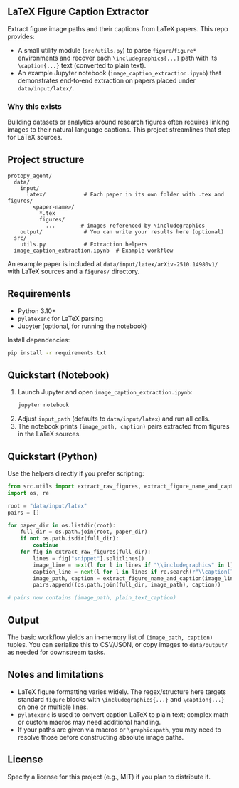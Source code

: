## LaTeX Figure Caption Extractor

Extract figure image paths and their captions from LaTeX papers. This repo provides:

- A small utility module (`src/utils.py`) to parse `figure`/`figure*` environments and recover each `\includegraphics{...}` path with its `\caption{...}` text (converted to plain text).
- An example Jupyter notebook (`image_caption_extraction.ipynb`) that demonstrates end‑to‑end extraction on papers placed under `data/input/latex/`.

### Why this exists
Building datasets or analytics around research figures often requires linking images to their natural‑language captions. This project streamlines that step for LaTeX sources.

## Project structure

```
protopy_agent/
  data/
    input/
      latex/            # Each paper in its own folder with .tex and figures/
        <paper-name>/
          *.tex
          figures/
            ...        # images referenced by \includegraphics
    output/             # You can write your results here (optional)
  src/
    utils.py            # Extraction helpers
  image_caption_extraction.ipynb  # Example workflow
```

An example paper is included at `data/input/latex/arXiv-2510.14980v1/` with LaTeX sources and a `figures/` directory.

## Requirements

- Python 3.10+
- `pylatexenc` for LaTeX parsing
- Jupyter (optional, for running the notebook)

Install dependencies:

```bash
pip install -r requirements.txt
```

## Quickstart (Notebook)

1. Launch Jupyter and open `image_caption_extraction.ipynb`:
   ```bash
   jupyter notebook
   ```
2. Adjust `input_path` (defaults to `data/input/latex`) and run all cells.
3. The notebook prints `(image_path, caption)` pairs extracted from figures in the LaTeX sources.

## Quickstart (Python)

Use the helpers directly if you prefer scripting:

```python
from src.utils import extract_raw_figures, extract_figure_name_and_caption
import os, re

root = "data/input/latex"
pairs = []

for paper_dir in os.listdir(root):
    full_dir = os.path.join(root, paper_dir)
    if not os.path.isdir(full_dir):
        continue
    for fig in extract_raw_figures(full_dir):
        lines = fig["snippet"].splitlines()
        image_line = next(l for l in lines if "\\includegraphics" in l)
        caption_line = next(l for l in lines if re.search(r"\\caption(?:\\s*\[[^\]]*\])?\\s*\{", l))
        image_path, caption = extract_figure_name_and_caption(image_line, caption_line)
        pairs.append((os.path.join(full_dir, image_path), caption))

# pairs now contains (image_path, plain_text_caption)
```

## Output

The basic workflow yields an in‑memory list of `(image_path, caption)` tuples. You can serialize this to CSV/JSON, or copy images to `data/output/` as needed for downstream tasks.

## Notes and limitations

- LaTeX figure formatting varies widely. The regex/structure here targets standard `figure` blocks with `\includegraphics{...}` and `\caption{...}` on one or multiple lines.
- `pylatexenc` is used to convert caption LaTeX to plain text; complex math or custom macros may need additional handling.
- If your paths are given via macros or `\graphicspath`, you may need to resolve those before constructing absolute image paths.

## License

Specify a license for this project (e.g., MIT) if you plan to distribute it.


